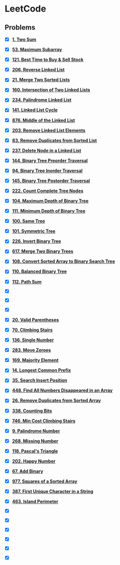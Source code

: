 # LeetCode

## Problems

- [x] **[1. Two Sum](https://leetcode.com/problems/two-sum/)**
- [x] **[53. Maximum Subarray](https://leetcode.com/problems/maximum-subarray/description/)**
- [x] **[121. Best Time to Buy & Sell Stock](https://leetcode.com/problems/best-time-to-buy-and-sell-stock/description/)**
- [x] **[206. Reverse Linked List](https://leetcode.com/problems/reverse-linked-list/description/)**
- [x] **[21. Merge Two Sorted Lists](https://leetcode.com/problems/merge-two-sorted-lists/description/)**
- [x] **[160. Intersection of Two Linked Lists](https://leetcode.com/problems/intersection-of-two-linked-lists/description/)**
- [x] **[234. Palindrome Linked List](https://leetcode.com/problems/palindrome-linked-list/description/)**
- [x] **[141. Linked List Cycle](https://leetcode.com/problems/linked-list-cycle/description/)**
- [x] **[876. Middle of the Linked List](https://leetcode.com/problems/middle-of-the-linked-list/description/)**
- [x] **[203. Remove Linked List Elements](https://leetcode.com/problems/remove-linked-list-elements/description/)**
- [x] **[83. Remove Duplicates from Sorted List](https://leetcode.com/problems/remove-duplicates-from-sorted-list/description/)**
- [x] **[237. Delete Node in a Linked List](https://leetcode.com/problems/delete-node-in-a-linked-list/description/)**
- [x] **[144. Binary Tree Preorder Traversal](https://leetcode.com/problems/binary-tree-preorder-traversal/description/)**
- [x] **[94. Binary Tree Inorder Traversal](https://leetcode.com/problems/binary-tree-inorder-traversal/description/)**
- [x] **[145. Binary Tree Postorder Traversal](https://leetcode.com/problems/binary-tree-postorder-traversal/description/)**
- [x] **[222. Count Complete Tree Nodes](https://leetcode.com/problems/count-complete-tree-nodes/description/)**
- [x] **[104. Maximum Depth of Binary Tree](https://leetcode.com/problems/maximum-depth-of-binary-tree/description/)**
- [x] **[111. Minimum Depth of Binary Tree](https://leetcode.com/problems/minimum-depth-of-binary-tree/description/)**
- [x] **[100. Same Tree](https://leetcode.com/problems/same-tree/description/)**
- [x] **[101. Symmetric Tree](https://leetcode.com/problems/symmetric-tree/description/)**
- [x] **[226. Invert Binary Tree](https://leetcode.com/problems/invert-binary-tree/description/)**
- [x] **[617. Merge Two Binary Trees](https://leetcode.com/problems/merge-two-binary-trees/description/)**
- [x] **[108. Convert Sorted Array to Binary Search Tree](https://leetcode.com/problems/convert-sorted-array-to-binary-search-tree/description/)**
- [x] **[110. Balanced Binary Tree](https://leetcode.com/problems/balanced-binary-tree/description/)**
- [x] **[112. Path Sum](https://leetcode.com/problems/path-sum/description/)**
- [x] **[]()**
- [x] **[]()**
- [x] **[]()**
- [x] **[20. Valid Parentheses](https://leetcode.com/problems/valid-parentheses/description/)**
- [x] **[70. Climbing Stairs](https://leetcode.com/problems/climbing-stairs/description/)**
- [x] **[136. Single Number](https://leetcode.com/problems/single-number/description/)**
- [x] **[283. Move Zeroes](https://leetcode.com/problems/move-zeroes/description/)**
- [x] **[169. Majority Element](https://leetcode.com/problems/majority-element/description/)**
- [x] **[14. Longest Common Prefix](https://leetcode.com/problems/longest-common-prefix/description/)**
- [x] **[35. Search Insert Position](https://leetcode.com/problems/search-insert-position/description/)**
- [x] **[448. Find All Numbers Disappeared in an Array](https://leetcode.com/problems/find-all-numbers-disappeared-in-an-array/description/)**
- [x] **[26. Remove Duplicates from Sorted Array](https://leetcode.com/problems/remove-duplicates-from-sorted-array/description/)**
- [x] **[338. Counting Bits](https://leetcode.com/problems/counting-bits/description/)**
- [x] **[746. Min Cost Climbing Stairs](https://leetcode.com/problems/min-cost-climbing-stairs/description/)**
- [x] **[9. Palindrome Number](https://leetcode.com/problems/palindrome-number/)**
- [x] **[268. Missing Number](https://leetcode.com/problems/missing-number/description/)**
- [x] **[118. Pascal's Triangle](https://leetcode.com/problems/pascals-triangle/description/)**
- [x] **[202. Happy Number](https://leetcode.com/problems/happy-number/description/)**
- [x] **[67. Add Binary](https://leetcode.com/problems/add-binary/description/)**
- [x] **[977. Squares of a Sorted Array](https://leetcode.com/problems/squares-of-a-sorted-array/description/)**
- [x] **[387. First Unique Character in a String](https://leetcode.com/problems/first-unique-character-in-a-string/)**
- [x] **[463. Island Perimeter](https://leetcode.com/problems/island-perimeter/description/)**
- [x] **[]()**
- [x] **[]()**
- [x] **[]()**
- [x] **[]()**
- [x] **[]()**
- [x] **[]()**




